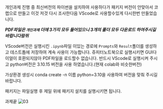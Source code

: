개인과제 진행 중 최신버전의 파이썬을 설치하여 사용하다가 패키지 버전이 안맞아서 코랩으로 만들고 이것 저것 다시 조사한다음 VScode로 사용할수있게 다시한번 만들었습니다.

***PDF파일은 `개인과제` 더에 3가지 모두 들어있으니 3개의 폴더 모두 다운로드 하여주시길 바랍니다람쥐***

VScode버전은 실행시킨 `.ipynb`파일 이있는 경로에 `Prompts`와 `Result`폴더를 생성하고 데스트톱에 저장하여 계속 사용이 가능합니다.
쥬피터노트북으로 실행시키면 GUI다이얼이 호환되지않아 PDF파일을 로드할수 없습니다. 반드시 VScode로 실행시켜 주시고
python버전은 3.10.15 버전을 사용 하였습니다.(현재 colab와 비슷한버전)

가상환경 생성시
conda create -n 이름 python=3.10을 사용하여 버전을 맞춰 주시길 바랍니다.

패키지는 파일실행 후 제일 위에 패키지 설치를 실행시키면 됩니다.

과제끝
![03](https://github.com/user-attachments/assets/33ea0272-8b18-4274-b988-933c57e7b563)

